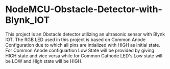 # NodeMCU-Obstacle-Detector-with-Blynk_IOT

This project is an Obstacle detector utilizing an ultrasonic sensor with Blynk IOT.
The RGB LED used in this project is based on Common Anode Configuration due to which all pins are intialized with HIGH as initial state.
For Common Anode configuartion Low State will be provided by giving HIGH state and vice versa while for Common Cathode LED's Low state will be LOW and High state will be HIGH.

